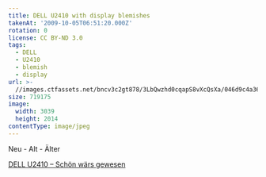 ```yaml
---
title: DELL U2410 with display blemishes
takenAt: '2009-10-05T06:51:20.000Z'
rotation: 0
license: CC BY-ND 3.0
tags:
  - DELL
  - U2410
  - blemish
  - display
url: >-
  //images.ctfassets.net/bncv3c2gt878/3LbQwzhd0cqapS8vXcQsXa/046d9c4a3696e4ecced2bbe82a8af876/dell-u2410-with-display-blemishes_4353050997_o
size: 719175
image:
  width: 3039
  height: 2014
contentType: image/jpeg
---
```


Neu - Alt - Älter

[DELL U2410 – Schön wärs gewesen](http://m.tacker.org/blog/2212.dell-u2410-schon-wars-gewesen.html)
